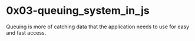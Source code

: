 # 0x03-queuing_system_in_js

Queuing is more of catching data that the application needs to use for easy and fast access.
